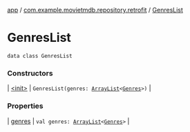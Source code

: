 [app](../../index.md) / [com.example.movietmdb.repository.retrofit](../index.md) / [GenresList](./index.md)

# GenresList

`data class GenresList`

### Constructors

| [&lt;init&gt;](-init-.md) | `GenresList(genres: `[`ArrayList`](https://kotlinlang.org/api/latest/jvm/stdlib/kotlin.collections/-array-list/index.html)`<`[`Genres`](../-genres/index.md)`>)` |

### Properties

| [genres](genres.md) | `val genres: `[`ArrayList`](https://kotlinlang.org/api/latest/jvm/stdlib/kotlin.collections/-array-list/index.html)`<`[`Genres`](../-genres/index.md)`>` |

